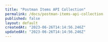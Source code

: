 ```yaml
---
title: "Postman Items API Collection"
permalink: /docs/postman-items-api-collection
published: false
layout: default
createdAt: "2023-06-26T14:14:56.246Z"
updatedAt: "2023-06-26T14:14:56.246Z"
---
```

